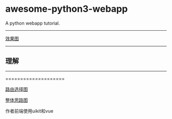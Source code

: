 awesome-python3-webapp
======================

A python webapp tutorial.
***
[效果图](https://github.com/wangwangqin523/algorithm/tree/master/webapp-python/图片1.jpg?raw=true)
***
## 理解

***

====================

[路由选择图](https://github.com/wangwangqin523/algorithm/tree/master/webapp-python/1.jpg?raw=true)

[整体思路图](https://github.com/wangwangqin523/algorithm/tree/master/webapp-python/2.jpg?raw=true)

作者前端使用uikit和vue




